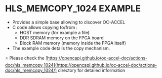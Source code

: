 # HLS_MEMCOPY_1024 EXAMPLE

* Provides a simple base allowing to discover OC-ACCEL
* C code allows copying to/from :
  * HOST memory (for example a file)
  * DDR SDRAM memory on the FPGA board
  * Block RAM memory (memory inside the FPGA itself)
* The example code details the copy mechanism.

:star: Please check the [https://opencapi.github.io/oc-accel-doc/actions-doc/hls_memcopy_1024](https://opencapi.github.io/oc-accel-doc/actions-doc/hls_memcopy_1024/) directory for detailed information

